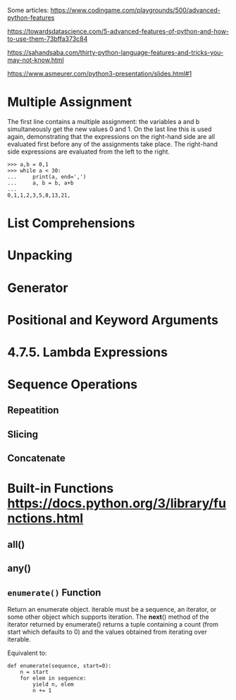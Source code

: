 



Some articles:
<https://www.codingame.com/playgrounds/500/advanced-python-features>

https://towardsdatascience.com/5-advanced-features-of-python-and-how-to-use-them-73bffa373c84

https://sahandsaba.com/thirty-python-language-features-and-tricks-you-may-not-know.html

https://www.asmeurer.com/python3-presentation/slides.html#1





# Multiple Assignment

The first line contains a multiple assignment: the variables a and b simultaneously get the new values 0 and 1. On the last line this is used again, demonstrating that the expressions on the right-hand side are all evaluated first before any of the assignments take place. The right-hand side expressions are evaluated from the left to the right.

```
>>> a,b = 0,1
>>> while a < 30:
...     print(a, end=',')
...     a, b = b, a+b
...
0,1,1,2,3,5,8,13,21,
```

# List Comprehensions






# Unpacking





# Generator







# Positional and Keyword Arguments




# 4.7.5. Lambda Expressions


# Sequence Operations

## Repeatition




## Slicing




## Concatenate




# Built-in Functions https://docs.python.org/3/library/functions.html

## all()
## any()



## `enumerate()` Function

Return an enumerate object. iterable must be a sequence, an iterator, or some other object which supports iteration. The __next__() method of the iterator returned by enumerate() returns a tuple containing a count (from start which defaults to 0) and the values obtained from iterating over iterable.



Equivalent to:

```
def enumerate(sequence, start=0):
    n = start
    for elem in sequence:
        yield n, elem
        n += 1
```































